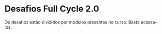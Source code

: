 # Desafios Full Cycle 2.0

Os desafios estão divididos por modulos presentes no curso. Basta acessa-los.
